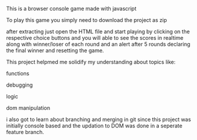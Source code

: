 This is a browser console game made with javascript

To play this game you simply need to download the project as zip

after extracting just open the HTML file and start playing by clicking on the respective choice buttons and you will able to see the scores in realtime along with winner/loser of each round and an alert after 5 rounds declaring the final winner and resetting the game.

This project helpmed me solidify my understanding about topics like:

functions

debugging

logic

dom manipulation

i also got to learn about branching and merging in git since this project was initially console based and the updation to DOM was done in a seperate feature branch.
